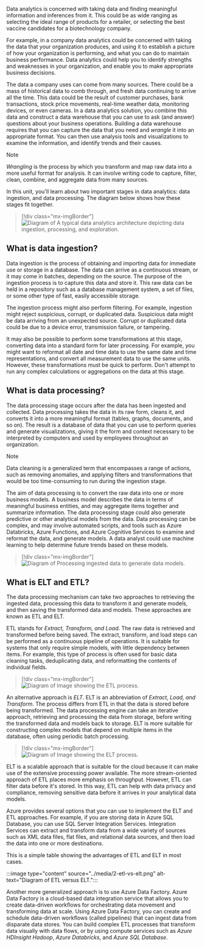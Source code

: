 Data analytics is concerned with taking data and finding meaningful information and inferences from it. This could be as wide ranging as selecting the ideal range of products for a retailer, or selecting the best vaccine candidates for a biotechnology company.

For example, in a company data analytics could be concerned with taking the data that your organization produces, and using it to establish a picture of how your organization is performing, and what you can do to maintain business performance. Data analytics could help you to identify strengths and weaknesses in your organization, and enable you to make appropriate business decisions.

The data a company uses can come from many sources. There could be a mass of historical data to comb through, and fresh data continuing to arrive all the time. This data could be the result of customer purchases, bank transactions, stock price movements, real-time weather data, monitoring devices, or even cameras. In a data analytics solution, you combine this data and construct a data warehouse that you can use to ask (and answer) questions about your business operations. Building a data warehouse requires that you can capture the data that you need and *wrangle* it into an appropriate format. You can then use analysis tools and visualizations to examine the information, and identify trends and their causes.

> [!NOTE]
> *Wrangling* is the process by which you transform and map raw data into a more useful format for analysis. It can involve writing code to capture, filter, clean, combine, and aggregate data from many sources.

In this unit, you'll learn about two important stages in data analytics: data ingestion, and data processing. The diagram below shows how these stages fit together. 

> [!div class="mx-imgBorder"]
> ![Diagram of A typical data analytics architecture depicting data ingestion, processing, and exploration.](../media/2-data-process.png)

## What is data ingestion?

Data ingestion is the process of obtaining and importing data for immediate use or storage in a database. The data can arrive as a continuous stream, or it may come in batches, depending on the source. The purpose of the ingestion process is to capture this data and store it. This raw data can be held in a repository such as a database management system, a set of files, or some other type of fast, easily accessible storage.

The ingestion process might also perform filtering. For example, ingestion might reject suspicious, corrupt, or duplicated data. Suspicious data might be data arriving from an unexpected source. Corrupt or duplicated data could be due to a device error, transmission failure, or tampering.

It may also be possible to perform some transformations at this stage, converting data into a standard form for later processing. For example, you might want to reformat all date and time data to use the same date and time representations, and convert all measurement data to use the same units. However, these transformations must be quick to perform. Don't attempt to run any complex calculations or aggregations on the data at this stage.

## What is data processing?

The data processing stage occurs after the data has been ingested and collected. 
Data processing takes the data in its raw form, cleans it, and converts it into a more meaningful format (tables, graphs, documents, and so on). The result is a database of data that you can use to perform queries and generate visualizations, giving it the form and context necessary to be interpreted by computers and used by employees throughout an organization.

> [!NOTE]
> Data cleaning is a generalized term that encompasses a range of actions, such as removing anomalies, and applying filters and transformations that would be too time-consuming to run during the ingestion stage.

The aim of data processing is to convert the raw data into one or more business models. A business model describes the data in terms of meaningful business entities, and may aggregate items together and summarize information. The data processing stage could also generate predictive or other analytical models from the data. Data processing can be complex, and may involve automated scripts, and tools such as Azure Databricks, Azure Functions, and Azure Cognitive Services to examine and reformat the data, and generate models. A data analyst could use machine learning to help determine future trends based on these models.

> [!div class="mx-imgBorder"]
> ![Diagram of Processing ingested data to generate data models.](../media/2-process-stage.png)

## What is ELT and ETL?

The data processing mechanism can take two approaches to retrieving the ingested data, processing this data to transform it and generate models, and then saving the transformed data and models. These approaches are known as ETL and ELT.

ETL stands for *Extract, Transform, and Load*. The raw data is retrieved and transformed before being saved. The extract, transform, and load steps can be performed as a continuous pipeline of operations. It is suitable for systems that only require simple models, with little dependency between items. For example, this type of process is often used for basic data cleaning tasks, deduplicating data, and reformatting the contents of individual fields.

> [!div class="mx-imgBorder"]
> ![Diagram of Image showing the ETL process.](../media/2-extract-transform-load.png)

An alternative approach is *ELT*. ELT is an abbreviation of *Extract, Load, and Transform*. The process differs from ETL in that the data is stored before being transformed. The data processing engine can take an iterative approach, retrieving and processing the data from storage, before writing the transformed data and models back to storage. ELT is more suitable for constructing complex models that depend on multiple items in the database, often using periodic batch processing.

> [!div class="mx-imgBorder"]
> ![Diagram of Image showing the ELT process.](../media/2-extract-load-transform.png)

ELT is a scalable approach that is suitable for the cloud because it can make use of the extensive processing power available. The more stream-oriented approach of ETL places more emphasis on throughput. However, ETL can filter data before it's stored. In this way, ETL can help with data privacy and compliance, removing sensitive data before it arrives in your analytical data models.

Azure provides several options that you can use to implement the ELT and ETL approaches. For example, if you are storing data in Azure SQL Database, you can use SQL Server Integration Services. Integration Services can extract and transform data from a wide variety of sources such as XML data files, flat files, and relational data sources, and then load the data into one or more destinations.

This is a simple table showing the advantages of ETL and ELT in most cases.

:::image type="content" source="../media/2-etl-vs-elt.png" alt-text="Diagram of ETL versus ELT.":::

Another more generalized approach is to use Azure Data Factory. Azure Data Factory is a cloud-based data integration service that allows you to create data-driven workflows for orchestrating data movement and transforming data at scale. Using Azure Data Factory, you can create and schedule data-driven workflows (called pipelines) that can ingest data from disparate data stores. You can build complex ETL processes that transform data visually with data flows, or by using compute services such as *Azure HDInsight Hadoop*, *Azure Databricks*, and *Azure SQL Database*.
